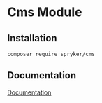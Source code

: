 # Cms Module

## Installation

```
composer require spryker/cms
```

## Documentation

[Documentation](https://spryker.github.io)
